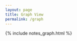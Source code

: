 ```yaml
---
layout: page
title: Graph View
permalink: /graph
---
```


<graph><div class="graph-container">
{% include notes_graph.html %}
</div>
</graph>